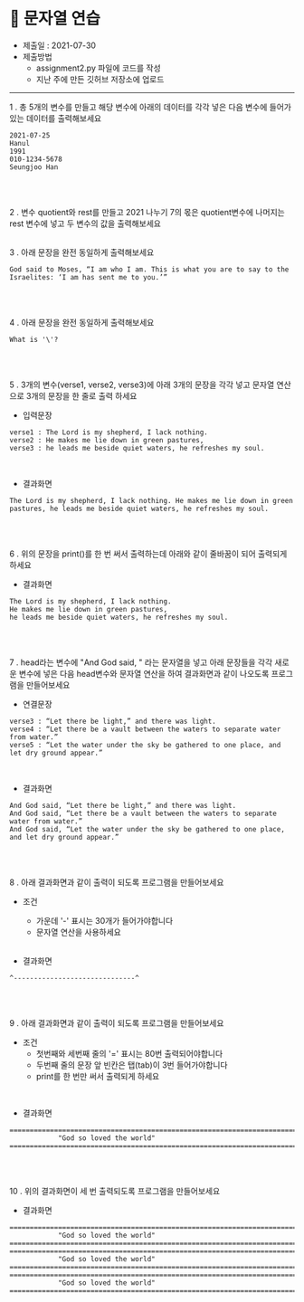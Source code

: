 # 🐳 문자열 연습

* 제출일 : 2021-07-30
* 제출방법
  * assignment2.py 파일에 코드를 작성
  * 지난 주에 만든 깃허브 저장소에 업로드

---



1 . 총 5개의 변수를 만들고 해당 변수에 아래의 데이터를 각각 넣은 다음 변수에 들어가 있는 데이터를 출력해보세요

```
2021-07-25
Hanul
1991
010-1234-5678
Seungjoo Han
```
<br><br>
  

2 .  변수 quotient와 rest를 만들고 2021 나누기 7의 몫은 quotient변수에 나머지는 rest 변수에 넣고 두 변수의 값을 출력해보세요
<br><br>
  

3 . 아래 문장을 완전 동일하게 출력해보세요

```
God said to Moses, “I am who I am. This is what you are to say to the Israelites: ‘I am has sent me to you.’”
```
<br><br>
  

4 . 아래 문장을 완전 동일하게 출력해보세요

```
What is '\'?
```
<br><br>
  

5 . 3개의 변수(verse1, verse2, verse3)에 아래 3개의 문장을 각각 넣고 문자열 연산으로 3개의 문장을 한 줄로 출력 하세요

* 입력문장

```
verse1 : The Lord is my shepherd, I lack nothing.
verse2 : He makes me lie down in green pastures,
verse3 : he leads me beside quiet waters, he refreshes my soul.
```
<br>


* 결과화면

```
The Lord is my shepherd, I lack nothing. He makes me lie down in green pastures, he leads me beside quiet waters, he refreshes my soul.
```
<br><br>
  

6 . 위의 문장을 print()를 한 번 써서 출력하는데 아래와 같이 줄바꿈이 되어 출력되게 하세요

* 결과화면

```
The Lord is my shepherd, I lack nothing. 
He makes me lie down in green pastures, 
he leads me beside quiet waters, he refreshes my soul.
```
<br><br>


7 . head라는 변수에 "And God said, " 라는 문자열을 넣고 아래 문장들을 각각 새로운 변수에 넣은 다음 head변수와 문자열 연산을 하여 결과화면과 같이 나오도록 프로그램을 만들어보세요

* 연결문장

```
verse3 : “Let there be light,” and there was light.
verse4 : “Let there be a vault between the waters to separate water from water.”
verse5 : “Let the water under the sky be gathered to one place, and let dry ground appear.” 
```
<br>



* 결과화면

```
And God said, “Let there be light,” and there was light.
And God said, “Let there be a vault between the waters to separate water from water.”
And God said, “Let the water under the sky be gathered to one place, and let dry ground appear.” 
```
<br><br>


8 . 아래 결과화면과 같이 출력이 되도록 프로그램을 만들어보세요

* 조건
  * 가운데 '-' 표시는 30개가 들어가야합니다
  * 문자열 연산을 사용하세요

  <br>

* 결과화면

```
^------------------------------^
```
<br><br>


9 . 아래 결과화면과 같이 출력이 되도록 프로그램을 만들어보세요

* 조건
  * 첫번째와 세번째 줄의 '=' 표시는 80번 출력되어야합니다
  * 두번째 줄의 문장 앞 빈칸은 탭(tab)이 3번 들어가야합니다
  * print를 한 번만 써서 출력되게 하세요

<br>

* 결과화면

```
================================================================================
			"God so loved the world"
================================================================================
```
<br><br>


10 . 위의 결과화면이 세 번 출력되도록 프로그램을 만들어보세요

* 결과화면

```
================================================================================
			"God so loved the world"
================================================================================
================================================================================
			"God so loved the world"
================================================================================
================================================================================
			"God so loved the world"
================================================================================
```

